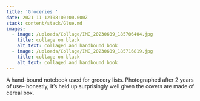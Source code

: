 ```yaml
---
title: 'Groceries '
date: 2021-11-12T08:00:00.000Z
stack: content/stack/Glue.md
images:
  - image: /uploads/Collage/IMG_20230609_185706404.jpg
    title: collage on black
    alt_text: collaged and handbound book
  - image: /uploads/Collage/IMG_20230609_185716819.jpg
    title: collage on black
    alt_text: collaged and handbound book
---
```


A hand-bound notebook used for grocery lists. Photographed after 2 years of use– honestly, it’s held up surprisingly well given the covers are made of cereal box.
